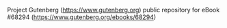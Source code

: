 Project Gutenberg (https://www.gutenberg.org) public repository for
eBook #68294 (https://www.gutenberg.org/ebooks/68294)

